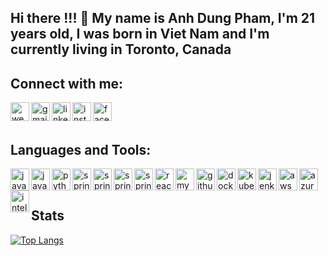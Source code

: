 ## Hi there !!! 👋 My name is Anh Dung Pham, I'm 21 years old, I was born in Viet Nam and I'm currently living in Toronto, Canada

## Connect with me:

[<img align="left" alt="website" width="30px" src="https://icons-for-free.com/iconfiles/png/512/high+quality+social+social+media+square+website+www+icon-1320192619856305568.png" />][website]
[<img align="left" alt="gmail" width="30px" src="https://cdn-icons-png.flaticon.com/512/281/281769.png" />][gmail]
[<img align="left" alt="linkedIn" width="30px" src="https://cdn-icons-png.flaticon.com/512/174/174857.png" />][linkedin]
[<img align="left" alt="instagram" width="30px" src="https://upload.wikimedia.org/wikipedia/commons/thumb/a/a5/Instagram_icon.png/1024px-Instagram_icon.png" />][instagram]
[<img align="left" alt="facebook" width="30px" src="https://cdn-icons-png.flaticon.com/512/124/124010.png" />][facebook]

[website]: https://stanleypham.com
[gmail]: mailto:phamanhdung1813@gmail.com
[linkedin]: https://www.linkedin.com/in/anh-dung-pham-38830b1a6/
[instagram]: https://www.instagram.com/adphmm/
[facebook]: https://www.facebook.com/anhdung.pham.1318
<br />
<br />

## Languages and Tools:
<img align="left" alt="java" height="35px" width="30px" src="https://www.probytes.net/wp-content/uploads/2018/07/java-logo-vector-768x768.png" />
<img align="left" alt="javascript" height="35px" width="30px" src="https://upload.wikimedia.org/wikipedia/commons/6/6a/JavaScript-logo.png" />
<img align="left" alt="python" height="35px" width="30px" src="https://upload.wikimedia.org/wikipedia/commons/thumb/1/1f/Python_logo_01.svg/600px-Python_logo_01.svg.png" />

<img align="left" alt="springboot" height="35px" width="30px" src="https://turreta.com/wp-content/uploads/2017/01/spring-boot-project-logo.png" />
<img align="left" alt="springmvc" height="35px" width="30px" src="https://gillesfiguiere.com/img/spring-boot.svg" />
<img align="left" alt="springsecurity" height="35px" width="30px" src="https://encrypted-tbn0.gstatic.com/images?q=tbn:ANd9GcTkyN41-wWVbTmbITBIy52nJHLpP8wNcpuf0mOEM5Sz_6yVTy9jTlOGA4sCaySUyrK5Yqo&usqp=CAU" />
<img align="left" alt="springcloud" height="35px" width="30px" src="https://nirajsonawane.github.io/asset/icon-spring-cloud.svg" />
<img align="left" alt="reactjs" height="35px" width="30px" src="https://www.pngitem.com/pimgs/m/664-6644509_icon-react-js-logo-hd-png-download.png" />
<img align="left" alt="mysql" height="35px" width="30px" src="https://www.freepnglogos.com/uploads/logo-mysql-png/logo-mysql-mysql-logo-png-images-are-download-crazypng-21.png" />

<img align="left" alt="github" height="35px" width="30px" src="https://cdn-icons-png.flaticon.com/512/25/25231.png" />
<img align="left" alt="docker" height="35px" width="30px" src="https://www.docker.com/sites/default/files/d8/2019-07/vertical-logo-monochromatic.png" />
<img align="left" alt="kubernetes" height="35px" width="30px" src="https://upload.wikimedia.org/wikipedia/commons/thumb/3/39/Kubernetes_logo_without_workmark.svg/1200px-Kubernetes_logo_without_workmark.svg.png" />
<img align="left" alt="jenkins" height="35px" width="30px" src="https://upload.wikimedia.org/wikipedia/commons/thumb/e/e9/Jenkins_logo.svg/1200px-Jenkins_logo.svg.png" />

<img align="left" alt="aws" height="35px" width="30px" src="https://www.laurel-group.com/wp-content/uploads/AWS-logo.png" />
<img align="left" alt="azure" height="35px" width="30px" src="https://swimburger.net/media/0zcpmk1b/azure.jpg" />

<img align="left" alt="intellij" height="35px" width="30px" src="https://upload.wikimedia.org/wikipedia/commons/thumb/9/9c/IntelliJ_IDEA_Icon.svg/1024px-IntelliJ_IDEA_Icon.svg.png" />
<br />
<br />

## Stats
[![Top Langs](https://github-readme-stats.vercel.app/api/top-langs/?username=phamanhdung1813&layout=compact)](https://github.com/anuraghazra/github-readme-stats)
